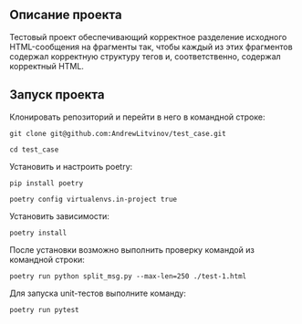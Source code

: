 ## Описание проекта

Тестовый проект обеспечивающий корректное разделение исходного HTML-сообщения на фрагменты так, чтобы каждый из этих фрагментов содержал корректную структуру тегов и, соответственно, содержал корректный HTML.

## Запуск проекта

Клонировать репозиторий и перейти в него в командной строке:

```
git clone git@github.com:AndrewLitvinov/test_case.git
```

```
cd test_case
```

Установить и настроить poetry:

```
pip install poetry
```

```
poetry config virtualenvs.in-project true
```


Установить зависимости:


```
poetry install
```


После установки возможно выполнить проверку командой из командной строки:

```
poetry run python split_msg.py --max-len=250 ./test-1.html
```


Для запуска unit-тестов выполните команду:

```
poetry run pytest
``````
